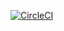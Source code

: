 [![CircleCI](https://dl.circleci.com/status-badge/img/gh/tvqqq/go-morning-slack/tree/main.svg?style=svg&circle-token=d9aa2486a1fda59f262394a3f7b6a35c6130cb18)](https://dl.circleci.com/status-badge/redirect/gh/tvqqq/go-morning-slack/tree/main)
